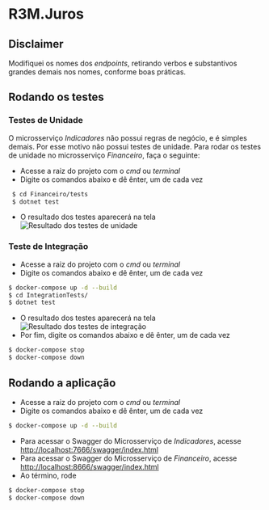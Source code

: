 # R3M.Juros

## Disclaimer
Modifiquei os nomes dos _endpoints_, retirando verbos e substantivos grandes demais nos nomes, conforme boas práticas.

## Rodando os testes

### Testes de Unidade
O microsserviço _Indicadores_ não possui regras de negócio, e é simples demais. Por esse motivo não possui testes de unidade.
Para rodar os testes de unidade no microsserviço _Financeiro_, faça o seguinte:
- Acesse a raiz do projeto com o _cmd_ ou _terminal_
- Digite os comandos abaixo e dê ênter, um de cada vez
```sh 
 $ cd Financeiro/tests
 $ dotnet test
```
- O resultado dos testes aparecerá na tela
![Resultado dos testes de unidade](https://pasteboard.co/JgNhrfT.png)

### Teste de Integração

- Acesse a raiz do projeto com o _cmd_ ou _terminal_
- Digite os comandos abaixo e dê ênter, um de cada vez
```sh
$ docker-compose up -d --build 
$ cd IntegrationTests/
$ dotnet test
```
- O resultado dos testes aparecerá na tela
![Resultado dos testes de integração](https://pasteboard.co/JgNlgrW.png)
- Por fim, digite os comandos abaixo e dê ênter, um de cada vez
```sh
$ docker-compose stop
$ docker-compose down
```

## Rodando a aplicação
- Acesse a raiz do projeto com o _cmd_ ou _terminal_
- Digite os comandos abaixo e dê ênter, um de cada vez
```sh
$ docker-compose up -d --build 
```
- Para acessar o Swagger do Microsserviço de _Indicadores_, acesse [http://localhost:7666/swagger/index.html](http://localhost:7666/swagger/index.html)
- Para acessar o Swagger do Microsserviço de _Financeiro_, acesse [http://localhost:8666/swagger/index.html](http://localhost:8666/swagger/index.html)
- Ao término, rode
```sh
$ docker-compose stop
$ docker-compose down
```